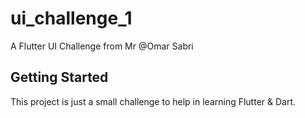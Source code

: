# ui_challenge_1

A Flutter UI Challenge from Mr @Omar Sabri

## Getting Started

This project is just a small challenge to help in learning Flutter & Dart.
